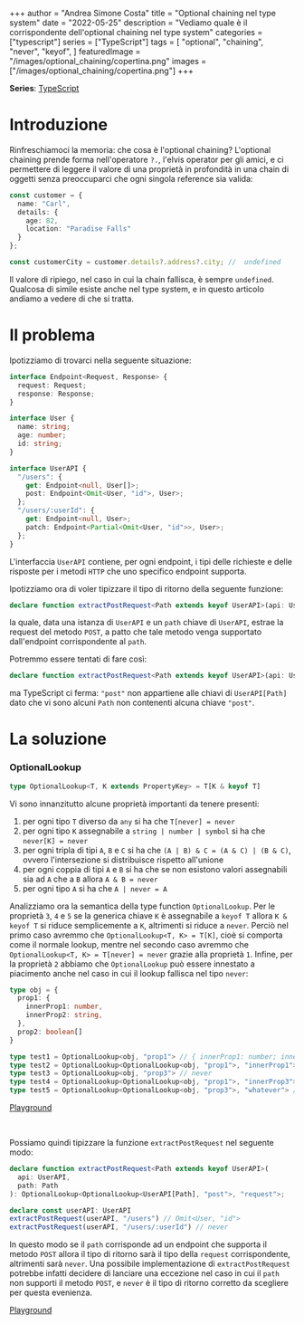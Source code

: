 +++
author = "Andrea Simone Costa"
title = "Optional chaining nel type system"
date = "2022-05-25"
description = "Vediamo quale è il corrispondente dell'optional chaining nel type system"
categories = ["typescript"]
series = ["TypeScript"]
tags = [
    "optional",
    "chaining",
    "never",
    "keyof",
]
featuredImage = "/images/optional_chaining/copertina.png"
images = ["/images/optional_chaining/copertina.png"]
+++

__Series__: [TypeScript](/it/series/typescript/)

# Introduzione

Rinfreschiamoci la memoria: che cosa è l'optional chaining? L'optional chaining prende forma nell'operatore `?.`, l'elvis operator per gli amici, e ci permettere di leggere il valore di una proprietà in profondità in una chain di oggetti senza preoccuparci che ogni singola reference sia valida:

```ts
const customer = {
  name: "Carl",
  details: {
    age: 82,
    location: "Paradise Falls"
  }
};

const customerCity = customer.details?.address?.city; //  undefined
```

Il valore di ripiego, nel caso in cui la chain fallisca, è sempre `undefined`. Qualcosa di simile esiste anche nel type system, e in questo articolo andiamo a vedere di che si tratta.

# Il problema

Ipotizziamo di trovarci nella seguente situazione:

```ts
interface Endpoint<Request, Response> {
  request: Request;
  response: Response;
}

interface User {
  name: string;
  age: number;
  id: string;
}

interface UserAPI {
  "/users": {
    get: Endpoint<null, User[]>;
    post: Endpoint<Omit<User, "id">, User>;
  };
  "/users/:userId": {
    get: Endpoint<null, User>;
    patch: Endpoint<Partial<Omit<User, "id">>, User>;
  };
}
```

L'interfaccia `UserAPI` contiene, per ogni endpoint, i tipi delle richieste e delle risposte per i metodi `HTTP` che uno specifico endpoint supporta.

Ipotizziamo ora di voler tipizzare il tipo di ritorno della seguente funzione:

```ts
declare function extractPostRequest<Path extends keyof UserAPI>(api: UserAPI, path: Path): unknown
```

la quale, data una istanza di `UserAPI` e un `path` chiave di `UserAPI`, estrae la request del metodo `POST`, a patto che tale metodo venga supportato dall'endpoint corrispondente al `path`.

Potremmo essere tentati di fare così:

```ts
declare function extractPostRequest<Path extends keyof UserAPI>(api: UserAPI, path: Path): UserAPI[Path]["post"]["request"]
```

ma TypeScript ci ferma: `"post"` non appartiene alle chiavi di `UserAPI[Path]` dato che vi sono alcuni `Path` non contenenti alcuna chiave `"post"`.

# La soluzione

### OptionalLookup

```ts
type OptionalLookup<T, K extends PropertyKey> = T[K & keyof T]
```

Vi sono innanzitutto alcune proprietà importanti da tenere presenti:

1. per ogni tipo `T` diverso da `any` si ha che `T[never] = never`
2. per ogni tipo `K` assegnabile a `string | number | symbol` si ha che `never[K] = never`
3. per ogni tripla di tipi `A`, `B` e `C` si ha che `(A | B) & C = (A & C) | (B & C)`, ovvero l'intersezione si distribuisce rispetto all'unione
4. per ogni coppia di tipi `A` e `B` si ha che se non esistono valori assegnabili sia ad `A` che a `B` allora `A & B = never`
5. per ogni tipo `A` si ha che `A | never = A`

Analizziamo ora la semantica della type function `OptionalLookup`. Per le proprietà `3`, `4` e `5` se la generica chiave `K` è assegnabile a `keyof T` allora `K & keyof T` si riduce semplicemente a `K`, altrimenti si riduce a `never`. Perciò nel primo caso avremmo che `OptionalLookup<T, K> = T[K]`, cioè si comporta come il normale lookup, mentre nel secondo caso avremmo che `OptionalLookup<T, K> = T[never] = never` grazie alla proprietà `1`. Infine, per la proprietà `2` abbiamo che `OptionalLookup` può essere innestato a piacimento anche nel caso in cui il lookup fallisca nel tipo `never`:

```ts
type obj = {
  prop1: {
    innerProp1: number,
    innerProp2: string,
  },
  prop2: boolean[]
}

type test1 = OptionalLookup<obj, "prop1"> // { innerProp1: number; innerProp2: string; }
type test2 = OptionalLookup<OptionalLookup<obj, "prop1">, "innerProp1"> // number
type test3 = OptionalLookup<obj, "prop3"> // never
type test4 = OptionalLookup<OptionalLookup<obj, "prop1">, "innerProp3"> // never
type test5 = OptionalLookup<OptionalLookup<obj, "prop3">, "whatever"> // never
```

[Playground](https://www.typescriptlang.org/play?ts=4.7.0-beta#code/C4TwDgpgBA8mwEsD2A7AhgGwDJKQawFcwAeAFQBooBpKCAD2AhQBMBnKABQCclIvQqEEAD4oAXiikA2jQBkUPEKQAzSQF0AUBtCQoSAEYArcVADeGqFDA8wARgBcZi5agIUKCF268HUFAQBbfU9yZ0s3Dy8bACZHVmAuNwBzUMsAX1SrGMd9XAwINBQpTTStHWhGeNsTOERUTBx8ImIDQ0oAImsfdtEAel6zV3dPbztHfyDPAG4hyNHYqHjElCSZ0v6XSwA9AH5tcAqIeOia+GR0bFxCElrzhqvm1o6uux6OiJGbWx6oDYngrgaDabXb7XSVYAAZlOdQujWuLSMzxskJ+fwgADdPECBiC9uUoBCACwwu6XJo3M71ckIp5QTpfN70j5RXiovoDDxYwHAlyggkQgCspOp8Oat1FDxIdIZbKZ7QA7gALNCMblozmY7G87Y7IA)

&nbsp;

Possiamo quindi tipizzare la funzione `extractPostRequest` nel seguente modo:

```ts
declare function extractPostRequest<Path extends keyof UserAPI>(
  api: UserAPI,
  path: Path
): OptionalLookup<OptionalLookup<UserAPI[Path], "post">, "request">;

declare const userAPI: UserAPI
extractPostRequest(userAPI, "/users") // Omit<User, "id">
extractPostRequest(userAPI, "/users/:userId") // never
```

In questo modo se il `path` corrisponde ad un endpoint che supporta il metodo `POST` allora il tipo di ritorno sarà il tipo della `request` corrispondente, altrimenti sarà `never`. Una possibile implementazione di `extractPostRequest` potrebbe infatti decidere di lanciare una eccezione nel caso in cui il `path` non supporti il metodo `POST`, e `never` è il tipo di ritorno corretto da scegliere per questa evenienza.

[Playground](https://www.typescriptlang.org/play?ts=4.7.0-beta#code/JYOwLgpgTgZghgYwgAgKIgCYAcD2owA8AShAI4CuEAzmADTIlW4hUQB8yA3gFDLJRlKNAFwNB1MAG5e-as1ajG8iNIC+3bvmjwkyAKqsoXGSDgBbCKJpRQAc2l84ty8hDkzAI2gPkwDFbAbEHtudU1wbUQUA2gAQQAFAEljPgAiAHpyQypU0R4+PmcwUXRsPHACNwAbKvoYqABtAF02Hz5cETRMXHwCAHkzYEJ6+lS-VLY6w1aZVR8MrOgqdOFFqESMXJSCopLu8sJq2v1ptuQsODAEAAs9st74uCgwYDgq-sHhw1HxtkmT6AzPhzUIaMAATywKD6WBeOFMVQAMjgcABrchYAgAFXoAGlkBAAB6QTBUZDxKA4KHPcG4iDgjgAXmQWIa+IAZMhUfScDAWU0NBgIAgqk8UDByCAEHCQATiVBEGB4jgaCQKBICI8wNc5SSMGTueDeQCoAlEmwABQyOBYYCiepm2gyC7a0Ra67cACUohhMreyLRGP6sOA8P9KPRmIdSQa7qaow6YAmowE6poE2kguFooEyAQ8JoyDWZvthjN3CJgUVytV4hoFuLSVGmWyqU9yHS6WQAyGBBGyDGmzYFfl1ZVYDVQjADbLTYHLaWKzWGzbHa7IAgADdoEA)